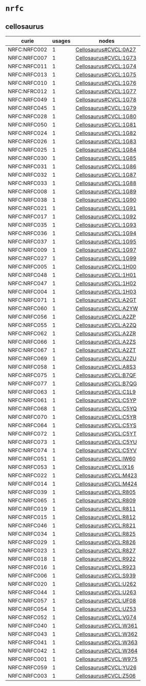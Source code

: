 # `nrfc`

## cellosaurus

| curie        |   usages | nodes                                                                         |
|--------------|----------|-------------------------------------------------------------------------------|
| NRFC:NRFC002 |        1 | [Cellosaurus#CVCL:0A27](http://purl.obolibrary.org/obo/Cellosaurus#CVCL_0A27) |
| NRFC:NRFC007 |        1 | [Cellosaurus#CVCL:1G73](http://purl.obolibrary.org/obo/Cellosaurus#CVCL_1G73) |
| NRFC:NRFC011 |        1 | [Cellosaurus#CVCL:1G74](http://purl.obolibrary.org/obo/Cellosaurus#CVCL_1G74) |
| NRFC:NRFC013 |        1 | [Cellosaurus#CVCL:1G75](http://purl.obolibrary.org/obo/Cellosaurus#CVCL_1G75) |
| NRFC:NRFC010 |        1 | [Cellosaurus#CVCL:1G76](http://purl.obolibrary.org/obo/Cellosaurus#CVCL_1G76) |
| NRFC:NFRC012 |        1 | [Cellosaurus#CVCL:1G77](http://purl.obolibrary.org/obo/Cellosaurus#CVCL_1G77) |
| NRFC:NRFC049 |        1 | [Cellosaurus#CVCL:1G78](http://purl.obolibrary.org/obo/Cellosaurus#CVCL_1G78) |
| NRFC:NRFC045 |        1 | [Cellosaurus#CVCL:1G79](http://purl.obolibrary.org/obo/Cellosaurus#CVCL_1G79) |
| NRFC:NRFC028 |        1 | [Cellosaurus#CVCL:1G80](http://purl.obolibrary.org/obo/Cellosaurus#CVCL_1G80) |
| NRFC:NRFC050 |        1 | [Cellosaurus#CVCL:1G81](http://purl.obolibrary.org/obo/Cellosaurus#CVCL_1G81) |
| NRFC:NRFC024 |        1 | [Cellosaurus#CVCL:1G82](http://purl.obolibrary.org/obo/Cellosaurus#CVCL_1G82) |
| NRFC:NRFC026 |        1 | [Cellosaurus#CVCL:1G83](http://purl.obolibrary.org/obo/Cellosaurus#CVCL_1G83) |
| NRFC:NRFC025 |        1 | [Cellosaurus#CVCL:1G84](http://purl.obolibrary.org/obo/Cellosaurus#CVCL_1G84) |
| NRFC:NRFC030 |        1 | [Cellosaurus#CVCL:1G85](http://purl.obolibrary.org/obo/Cellosaurus#CVCL_1G85) |
| NRFC:NRFC031 |        1 | [Cellosaurus#CVCL:1G86](http://purl.obolibrary.org/obo/Cellosaurus#CVCL_1G86) |
| NRFC:NRFC032 |        1 | [Cellosaurus#CVCL:1G87](http://purl.obolibrary.org/obo/Cellosaurus#CVCL_1G87) |
| NRFC:NRFC033 |        1 | [Cellosaurus#CVCL:1G88](http://purl.obolibrary.org/obo/Cellosaurus#CVCL_1G88) |
| NRFC:NRFC008 |        1 | [Cellosaurus#CVCL:1G89](http://purl.obolibrary.org/obo/Cellosaurus#CVCL_1G89) |
| NRFC:NRFC038 |        1 | [Cellosaurus#CVCL:1G90](http://purl.obolibrary.org/obo/Cellosaurus#CVCL_1G90) |
| NRFC:NRFC021 |        1 | [Cellosaurus#CVCL:1G91](http://purl.obolibrary.org/obo/Cellosaurus#CVCL_1G91) |
| NRFC:NRFC017 |        1 | [Cellosaurus#CVCL:1G92](http://purl.obolibrary.org/obo/Cellosaurus#CVCL_1G92) |
| NRFC:NRFC035 |        1 | [Cellosaurus#CVCL:1G93](http://purl.obolibrary.org/obo/Cellosaurus#CVCL_1G93) |
| NRFC:NRFC036 |        1 | [Cellosaurus#CVCL:1G94](http://purl.obolibrary.org/obo/Cellosaurus#CVCL_1G94) |
| NRFC:NRFC037 |        1 | [Cellosaurus#CVCL:1G95](http://purl.obolibrary.org/obo/Cellosaurus#CVCL_1G95) |
| NRFC:NRFC009 |        1 | [Cellosaurus#CVCL:1G97](http://purl.obolibrary.org/obo/Cellosaurus#CVCL_1G97) |
| NRFC:NRFC027 |        1 | [Cellosaurus#CVCL:1G99](http://purl.obolibrary.org/obo/Cellosaurus#CVCL_1G99) |
| NRFC:NRFC005 |        1 | [Cellosaurus#CVCL:1H00](http://purl.obolibrary.org/obo/Cellosaurus#CVCL_1H00) |
| NRFC:NRFC048 |        1 | [Cellosaurus#CVCL:1H01](http://purl.obolibrary.org/obo/Cellosaurus#CVCL_1H01) |
| NRFC:NRFC047 |        1 | [Cellosaurus#CVCL:1H02](http://purl.obolibrary.org/obo/Cellosaurus#CVCL_1H02) |
| NRFC:NRFC004 |        1 | [Cellosaurus#CVCL:1H03](http://purl.obolibrary.org/obo/Cellosaurus#CVCL_1H03) |
| NRFC:NRFC071 |        1 | [Cellosaurus#CVCL:A2GT](http://purl.obolibrary.org/obo/Cellosaurus#CVCL_A2GT) |
| NRFC:NRFC060 |        1 | [Cellosaurus#CVCL:A2YW](http://purl.obolibrary.org/obo/Cellosaurus#CVCL_A2YW) |
| NRFC:NRFC056 |        1 | [Cellosaurus#CVCL:A2ZP](http://purl.obolibrary.org/obo/Cellosaurus#CVCL_A2ZP) |
| NRFC:NRFC055 |        1 | [Cellosaurus#CVCL:A2ZQ](http://purl.obolibrary.org/obo/Cellosaurus#CVCL_A2ZQ) |
| NRFC:NRFC062 |        1 | [Cellosaurus#CVCL:A2ZR](http://purl.obolibrary.org/obo/Cellosaurus#CVCL_A2ZR) |
| NRFC:NRFC066 |        1 | [Cellosaurus#CVCL:A2ZS](http://purl.obolibrary.org/obo/Cellosaurus#CVCL_A2ZS) |
| NRFC:NRFC067 |        1 | [Cellosaurus#CVCL:A2ZT](http://purl.obolibrary.org/obo/Cellosaurus#CVCL_A2ZT) |
| NRFC:NRFC069 |        1 | [Cellosaurus#CVCL:A2ZU](http://purl.obolibrary.org/obo/Cellosaurus#CVCL_A2ZU) |
| NRFC:NRFC058 |        1 | [Cellosaurus#CVCL:A8S3](http://purl.obolibrary.org/obo/Cellosaurus#CVCL_A8S3) |
| NRFC:NRFC075 |        1 | [Cellosaurus#CVCL:B7QF](http://purl.obolibrary.org/obo/Cellosaurus#CVCL_B7QF) |
| NRFC:NRFC077 |        1 | [Cellosaurus#CVCL:B7QG](http://purl.obolibrary.org/obo/Cellosaurus#CVCL_B7QG) |
| NRFC:NRFC063 |        1 | [Cellosaurus#CVCL:C1L9](http://purl.obolibrary.org/obo/Cellosaurus#CVCL_C1L9) |
| NRFC:NRFC061 |        1 | [Cellosaurus#CVCL:C5YP](http://purl.obolibrary.org/obo/Cellosaurus#CVCL_C5YP) |
| NRFC:NRFC068 |        1 | [Cellosaurus#CVCL:C5YQ](http://purl.obolibrary.org/obo/Cellosaurus#CVCL_C5YQ) |
| NRFC:NRFC070 |        1 | [Cellosaurus#CVCL:C5YR](http://purl.obolibrary.org/obo/Cellosaurus#CVCL_C5YR) |
| NRFC:NRFC064 |        1 | [Cellosaurus#CVCL:C5YS](http://purl.obolibrary.org/obo/Cellosaurus#CVCL_C5YS) |
| NRFC:NRFC072 |        1 | [Cellosaurus#CVCL:C5YT](http://purl.obolibrary.org/obo/Cellosaurus#CVCL_C5YT) |
| NRFC:NRFC073 |        1 | [Cellosaurus#CVCL:C5YU](http://purl.obolibrary.org/obo/Cellosaurus#CVCL_C5YU) |
| NRFC:NRFC074 |        1 | [Cellosaurus#CVCL:C5YV](http://purl.obolibrary.org/obo/Cellosaurus#CVCL_C5YV) |
| NRFC:NRFC051 |        1 | [Cellosaurus#CVCL:IW60](http://purl.obolibrary.org/obo/Cellosaurus#CVCL_IW60) |
| NRFC:NRFC053 |        1 | [Cellosaurus#CVCL:IX16](http://purl.obolibrary.org/obo/Cellosaurus#CVCL_IX16) |
| NRFC:NRFC022 |        1 | [Cellosaurus#CVCL:M423](http://purl.obolibrary.org/obo/Cellosaurus#CVCL_M423) |
| NRFC:NRFC014 |        1 | [Cellosaurus#CVCL:M424](http://purl.obolibrary.org/obo/Cellosaurus#CVCL_M424) |
| NRFC:NRFC039 |        1 | [Cellosaurus#CVCL:R805](http://purl.obolibrary.org/obo/Cellosaurus#CVCL_R805) |
| NRFC:NRFC065 |        1 | [Cellosaurus#CVCL:R809](http://purl.obolibrary.org/obo/Cellosaurus#CVCL_R809) |
| NRFC:NRFC019 |        1 | [Cellosaurus#CVCL:R811](http://purl.obolibrary.org/obo/Cellosaurus#CVCL_R811) |
| NRFC:NRFC015 |        1 | [Cellosaurus#CVCL:R812](http://purl.obolibrary.org/obo/Cellosaurus#CVCL_R812) |
| NRFC:NRFC046 |        1 | [Cellosaurus#CVCL:R821](http://purl.obolibrary.org/obo/Cellosaurus#CVCL_R821) |
| NRFC:NRFC034 |        1 | [Cellosaurus#CVCL:R825](http://purl.obolibrary.org/obo/Cellosaurus#CVCL_R825) |
| NRFC:NRFC029 |        1 | [Cellosaurus#CVCL:R826](http://purl.obolibrary.org/obo/Cellosaurus#CVCL_R826) |
| NRFC:NRFC023 |        1 | [Cellosaurus#CVCL:R827](http://purl.obolibrary.org/obo/Cellosaurus#CVCL_R827) |
| NRFC:NRFC018 |        1 | [Cellosaurus#CVCL:R922](http://purl.obolibrary.org/obo/Cellosaurus#CVCL_R922) |
| NRFC:NRFC016 |        1 | [Cellosaurus#CVCL:R923](http://purl.obolibrary.org/obo/Cellosaurus#CVCL_R923) |
| NRFC:NRFC006 |        1 | [Cellosaurus#CVCL:S939](http://purl.obolibrary.org/obo/Cellosaurus#CVCL_S939) |
| NRFC:NRFC020 |        1 | [Cellosaurus#CVCL:U262](http://purl.obolibrary.org/obo/Cellosaurus#CVCL_U262) |
| NRFC:NRFC044 |        1 | [Cellosaurus#CVCL:U263](http://purl.obolibrary.org/obo/Cellosaurus#CVCL_U263) |
| NRFC:NRFC057 |        1 | [Cellosaurus#CVCL:UF08](http://purl.obolibrary.org/obo/Cellosaurus#CVCL_UF08) |
| NRFC:NRFC054 |        1 | [Cellosaurus#CVCL:UZ53](http://purl.obolibrary.org/obo/Cellosaurus#CVCL_UZ53) |
| NRFC:NRFC052 |        1 | [Cellosaurus#CVCL:VG74](http://purl.obolibrary.org/obo/Cellosaurus#CVCL_VG74) |
| NRFC:NRFC040 |        1 | [Cellosaurus#CVCL:W361](http://purl.obolibrary.org/obo/Cellosaurus#CVCL_W361) |
| NRFC:NRFC043 |        1 | [Cellosaurus#CVCL:W362](http://purl.obolibrary.org/obo/Cellosaurus#CVCL_W362) |
| NRFC:NRFC041 |        1 | [Cellosaurus#CVCL:W363](http://purl.obolibrary.org/obo/Cellosaurus#CVCL_W363) |
| NRFC:NRFC042 |        1 | [Cellosaurus#CVCL:W364](http://purl.obolibrary.org/obo/Cellosaurus#CVCL_W364) |
| NRFC:NRFC001 |        1 | [Cellosaurus#CVCL:W975](http://purl.obolibrary.org/obo/Cellosaurus#CVCL_W975) |
| NRFC:NRFC059 |        1 | [Cellosaurus#CVCL:YU26](http://purl.obolibrary.org/obo/Cellosaurus#CVCL_YU26) |
| NRFC:NRFC003 |        1 | [Cellosaurus#CVCL:Z506](http://purl.obolibrary.org/obo/Cellosaurus#CVCL_Z506) |

